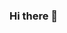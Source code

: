 ### Hi there 👋

<!--
**drylaustin/drylaustin** is a ✨ _special_ ✨ repository because its `README.md` (this file) appears on your GitHub profile.

Here are some ideas to get you started:

- 👋 Hello, I'm Daryl Agustin
- 🔭 I’m highly interested in Machine Learning and iOS development
- 🌱 I’m currently taking the Data Scientist Path on dataquest
- 📫 You can reach me @ __[LinkedIn]( https://www.linkedin.com/in/daryl-paul-agustin-692140200/)__

-->
